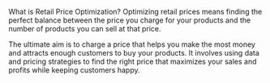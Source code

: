What is Retail Price Optimization?
Optimizing retail prices means finding the perfect balance between the price you charge for your products and the number of products you can sell at that price.

The ultimate aim is to charge a price that helps you make the most money and attracts enough customers to buy your products. It involves using data and pricing strategies to find the right price that maximizes your sales and profits while keeping customers happy.
